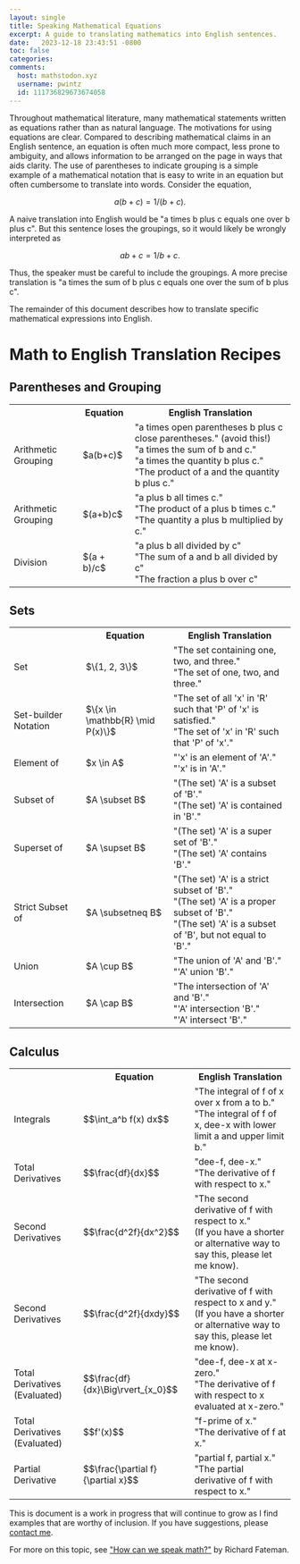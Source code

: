 ```yaml
---
layout: single
title: Speaking Mathematical Equations
excerpt: A guide to translating mathematics into English sentences.
date:   2023-12-18 23:43:51 -0800
toc: false
categories: 
comments:
  host: mathstodon.xyz
  username: pwintz
  id: 111736829673674058
---
```


Throughout mathematical literature, many mathematical statements written as equations rather than as natural language. 
The motivations for using equations are clear. 
Compared to describing mathematical claims in an English sentence, an equation is often much more compact, less prone to ambiguity, and allows information to be arranged on the page in ways that aids clarity.
The use of parentheses to indicate grouping is a simple example of a mathematical notation that is easy to write in an equation but often cumbersome to translate into words. 
Consider the equation, 

$$a (b + c) = 1 / (b + c).$$

A naive translation into English would be "a times b plus c equals one over b plus c". 
But this sentence loses the groupings, so it would likely be wrongly interpreted as 

$$
ab + c = 1/b + c.
$$

Thus, the speaker must be careful to include the groupings. 
A more precise translation is "a times the sum of b plus c equals one over the sum of b plus c".

The remainder of this document describes how to translate specific mathematical expressions into English. 


# Math to English Translation Recipes

## Parentheses and Grouping

<table>
<tr>
  <th></th>
  <th>Equation</th>
  <th>English Translation</th>
</tr>
<tr>
  <td>Arithmetic Grouping</td>
  <td>$a(b+c)$</td>
  <td>
      "a times open parentheses b plus c close parentheses." (avoid this!)<br>
      "a times the sum of b and c." <br>
      "a times the quantity b plus c."<br>
      "The product of a and the quantity b plus c."<br>
  </td>
</tr>
<tr>
  <td>Arithmetic Grouping</td>
  <td>$(a+b)c$</td>
  <td>
      "a plus b all times c." <br>
      "The product of a plus b times c."<br>
      "The quantity a plus b multiplied by c."
  </td>
</tr>
<tr>
  <td>Division</td>
  <td>$(a + b)/c$</td>
  <td>
    "a plus b all divided by c"<br>
    "The sum of a and b all divided by c"<br>
    "The fraction a plus b over c"<br>
  </td>
</tr>
</table>


## Sets

<table>
<tr>
  <th></th>
  <th>Equation</th>
  <th>English Translation</th>
</tr>
<tr>
  <td>Set</td>
  <td>$\{1, 2, 3\}$</td>
  <td>
      "The set containing one, two, and three."<br>
      "The set of one, two, and three."
  </td>
</tr>
<tr>
  <td>Set-builder Notation</td>
  <td>$\{x \in \mathbb{R} \mid P(x)\}$</td>
  <td>
      "The set of all 'x' in 'R' such that 'P' of 'x' is satisfied."<br>
      "The set of 'x' in 'R' such that 'P' of 'x'."
  </td>
</tr>
<tr>
  <td>Element of</td>
  <td>$x \in A$</td>
  <td>
      "'x' is an element of 'A'."<br>
      "'x' is in 'A'."<br>
  </td>
</tr>
<tr>
  <td>Subset of</td>
  <td>$A \subset B$</td>
  <td>
      "(The set) 'A' is a subset of 'B'."<br>
      "(The set) 'A' is contained in 'B'."<br>
  </td>
</tr>
<tr>
  <td>Superset of</td>
  <td>$A \supset B$</td>
  <td>
      "(The set) 'A' is a super set of 'B'."<br>
      "(The set) 'A' contains 'B'."<br>
  </td>
</tr>
<tr>
  <td>Strict Subset of</td>
  <td>$A \subsetneq B$</td>
  <td>
      "(The set) 'A' is a strict subset of 'B'."<br>
      "(The set) 'A' is a proper subset of 'B'."<br>
      "(The set) 'A' is a subset of 'B', but not equal to 'B'."<br>
  </td>
</tr>
<tr>
  <td>Union</td>
  <td>$A \cup B$</td>
  <td>
      "The union of 'A' and 'B'."<br>
      "'A' union 'B'."
  </td>
</tr>
<tr>
  <td>Intersection</td>
  <td>$A \cap B$</td>
  <td>
      "The intersection of 'A' and 'B'."<br>
      "'A' intersection 'B'."<br>
      "'A' intersect 'B'."
  </td>
</tr>
</table>


## Calculus

<table>
<tr>
  <th></th>
  <th>Equation</th>
  <th>English Translation</th>
</tr>
<tr>
  <td>Integrals</td>
  <td>$$\int_a^b f(x) dx$$</td>
  <td>
    "The integral of f of x over x from a to b."<br>
    "The integral of f of x, dee-x with lower limit a and upper limit b."<br>
  </td>
</tr>
<tr>
  <td>Total Derivatives</td>
  <td>$$\frac{df}{dx}$$</td>
  <td>
    "dee-f, dee-x."<br>
    "The derivative of f with respect to x."<br>
  </td>
</tr>
<tr>
  <td>Second Derivatives</td>
  <td>$$\frac{d^2f}{dx^2}$$</td>
  <td>
    <!-- "dee-f, dee-x."<br> -->
    "The second derivative of f with respect to x."<br>
    (If you have a shorter or alternative way to say this, please let me know).<br>
  </td>
</tr>
<tr>
  <td>Second Derivatives</td>
  <td>$$\frac{d^2f}{dxdy}$$</td>
  <td>
    <!-- "dee-f, dee-x."<br> -->
    "The second derivative of f with respect to x and y."<br>
    (If you have a shorter or alternative way to say this, please let me know).<br>
  </td>
</tr>
<tr>
  <td>Total Derivatives (Evaluated)</td>
  <td>$$\frac{df}{dx}\Big\rvert_{x_0}$$</td>
  <td>
    "dee-f, dee-x at x-zero."<br>
    "The derivative of f with respect to x evaluated at x-zero."<br>
  </td>
</tr>
<tr>
  <td>Total Derivatives (Evaluated)</td>
  <td>$$f'(x)$$</td>
  <td>
    "f-prime of x."<br>
    "The derivative of f at x."<br>
  </td>
</tr>
<tr>
  <td>Partial Derivative</td>
  <td>$$\frac{\partial f}{\partial x}$$</td>
  <td>
    "partial f, partial x."<br>
    "The partial derivative of f with respect to x."<br>
  </td>
</tr>
</table>

<!-- TODO -->
<!-- ## Linear Algebra
<table>
<tr>
  <th></th>
  <th>Equation</th>
  <th>English Translation</th>
</tr>
<tr>
  <td>Integrals</td>
  <td>$$\int_a^b f(x) dx$$</td>
  <td>
    "The integral of f of x over x from a to b."<br>
    "The integral of f of x, dee-x with lower limit a and upper limit b."<br>
  </td>
</tr>
</table> 
-->

This is document is a work in progress that will continue to grow as I find examples that are worthy of inclusion. If you have suggestions, please [contact me](mailto:pwintz+ws@ucsc.edu).

For more on this topic, see ["How can we speak math?"](https://people.eecs.berkeley.edu/~fateman/papers/speakmath.pdf) by Richard Fateman.

